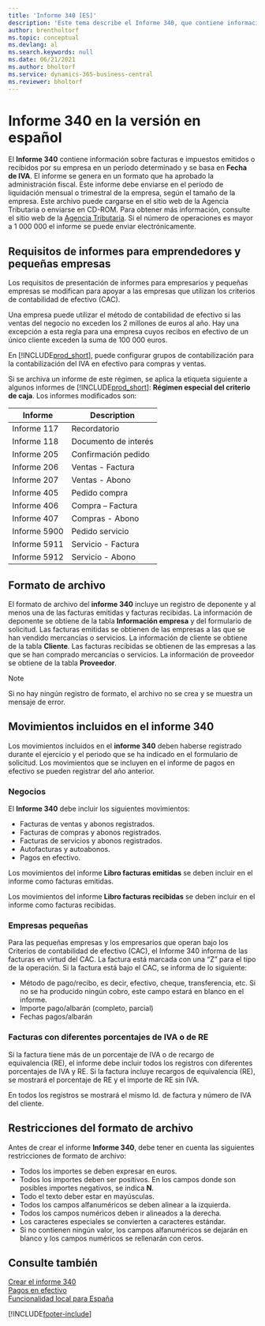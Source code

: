 ```yaml
---
title: 'Informe 340 [ES]'
description: 'Este tema describe el Informe 340, que contiene información sobre facturas e impuestos emitidos o recibidos por su empresa en un período determinado.'
author: brentholtorf
ms.topic: conceptual
ms.devlang: al
ms.search.keywords: null
ms.date: 06/21/2021
ms.author: bholtorf
ms.service: dynamics-365-business-central
ms.reviewer: bholtorf
---
```

# <a name="report-340-in-the-spanish-version"></a>Informe 340 en la versión en español
El **Informe 340** contiene información sobre facturas e impuestos emitidos o recibidos por su empresa en un período determinado y se basa en **Fecha de IVA**. El informe se genera en un formato que ha aprobado la administración fiscal. Este informe debe enviarse en el período de liquidación mensual o trimestral de la empresa, según el tamaño de la empresa. Este archivo puede cargarse en el sitio web de la Agencia Tributaria o enviarse en CD-ROM. Para obtener más información, consulte el sitio web de la [Agencia Tributaria](https://www.agenciatributaria.es/). Si el número de operaciones es mayor a 1 000 000 el informe se puede enviar electrónicamente.  

## <a name="reporting-requirements-for-entrepreneurs-and-small-companies"></a>Requisitos de informes para emprendedores y pequeñas empresas
Los requisitos de presentación de informes para empresarios y pequeñas empresas se modifican para apoyar a las empresas que utilizan los criterios de contabilidad de efectivo (CAC).  

Una empresa puede utilizar el método de contabilidad de efectivo si las ventas del negocio no exceden los 2 millones de euros al año. Hay una excepción a esta regla para una empresa cuyos recibos en efectivo de un único cliente exceden la suma de 100 000 euros.  

En [!INCLUDE[prod_short](../../includes/prod_short.md)], puede configurar grupos de contabilización para la contabilización del IVA en efectivo para compras y ventas.  

 Si se archiva un informe de este régimen, se aplica la etiqueta siguiente a algunos informes de [!INCLUDE[prod_short](../../includes/prod_short.md)]: **Régimen especial del criterio de caja**. Los informes modificados son:  

|Informe|Description|  
|------------|---------------------------------------|  
|Informe 117|Recordatorio|  
|Informe 118|Documento de interés|  
|Informe 205|Confirmación pedido|  
|Informe 206|Ventas - Factura|  
|Informe 207|Ventas - Abono|  
|Informe 405|Pedido compra|  
|Informe 406|Compra – Factura|  
|Informe 407|Compras - Abono|  
|Informe 5900|Pedido servicio|  
|Informe 5911|Servicio - Factura|  
|Informe 5912|Servicio - Abono|  

## <a name="file-format"></a>Formato de archivo
El formato de archivo del **informe 340** incluye un registro de deponente y al menos una de las facturas emitidas y facturas recibidas. La información de deponente se obtiene de la tabla **Información empresa** y del formulario de solicitud. Las facturas emitidas se obtienen de las empresas a las que se han vendido mercancías o servicios. La información de cliente se obtiene de la tabla **Cliente**. Las facturas recibidas se obtienen de las empresas a las que se han comprado mercancías o servicios. La información de proveedor se obtiene de la tabla **Proveedor**.  

> [!NOTE]  
>  Si no hay ningún registro de formato, el archivo no se crea y se muestra un mensaje de error.  

## <a name="entries-included-in-report-340"></a>Movimientos incluidos en el informe 340
Los movimientos incluidos en el **informe 340** deben haberse registrado durante el ejercicio y el periodo que se ha indicado en el formulario de solicitud. Los movimientos que se incluyen en el informe de pagos en efectivo se pueden registrar del año anterior.  

### <a name="businesses"></a>Negocios
El **Informe 340** debe incluir los siguientes movimientos:  

- Facturas de ventas y abonos registrados.  
- Facturas de compras y abonos registrados.  
- Facturas de servicios y abonos registrados.  
- Autofacturas y autoabonos.  
- Pagos en efectivo.  

Los movimientos del informe **Libro facturas emitidas** se deben incluir en el informe como facturas emitidas.  

Los movimientos del informe **Libro facturas recibidas** se deben incluir en el informe como facturas recibidas.  

### <a name="small-businesses"></a>Empresas pequeñas
Para las pequeñas empresas y los empresarios que operan bajo los Criterios de contabilidad de efectivo (CAC), el Informe 340 informa de las facturas en virtud del CAC. La factura está marcada con una “Z” para el tipo de la operación. Si la factura está bajo el CAC, se informa de lo siguiente:  

- Método de pago/recibo, es decir, efectivo, cheque, transferencia, etc. Si no se ha producido ningún cobro, este campo estará en blanco en el informe.  
- Importe pago/albarán (completo, parcial)  
- Fechas pagos/albarán  

### <a name="invoices-including-different-vat-percentages-or-ec-percentages"></a>Facturas con diferentes porcentajes de IVA o de RE
Si la factura tiene más de un porcentaje de IVA o de recargo de equivalencia (RE), el informe debe incluir todos los registros con diferentes porcentajes de IVA y RE. Si la factura incluye recargos de equivalencia (RE), se mostrará el porcentaje de RE y el importe de RE sin IVA.  

En todos los registros se mostrará el mismo Id. de factura y número de IVA del cliente.  

## <a name="file-format-restrictions"></a>Restricciones del formato de archivo
Antes de crear el informe **Informe 340**, debe tener en cuenta las siguientes restricciones de formato de archivo:  

- Todos los importes se deben expresar en euros.  
- Todos los importes deben ser positivos. En los campos donde son posibles importes negativos, se indica **N**.  
- Todo el texto deber estar en mayúsculas.  
- Todos los campos alfanuméricos se deben alinear a la izquierda.  
- Todos los campos numéricos deben ir alineados a la derecha.  
- Los caracteres especiales se convierten a caracteres estándar.  
- Si no contienen ningún valor, los campos alfanuméricos se dejarán en blanco y los campos numéricos se rellenarán con ceros.  

## <a name="see-also"></a>Consulte también
 [Crear el informe 340](how-to-create-report-340.md)   
 [Pagos en efectivo](payments-in-cash.md)   
 [Funcionalidad local para España](spain-local-functionality.md)


[!INCLUDE[footer-include](../../includes/footer-banner.md)]
